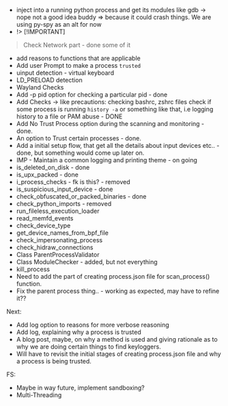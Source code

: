 - inject into a running python process and get its modules like gdb -> nope not a good idea buddy => because it could crash things. We are using py-spy as an alt for now
- !> [!IMPORTANT]
> Check Network part - done some of it
- add reasons to functions that are applicable
- Add user Prompt to make a process `trusted`
- uinput detection - virtual keyboard
- LD_PRELOAD detection
- Wayland Checks
- Add -p pid option for checking a particular pid - done
- Add Checks -> like precautions:
  checking bashrc, zshrc files
  check if some process is running `history -a` or something like that, i.e logging history to a file or PAM abuse - DONE
- Add No Trust Process option during the scanning and monitoring - done.
- An option to Trust certain processes - done.
- Add a initial setup flow, that get all the details about input devices etc.. - done, but something would come up later on.
- IMP - Maintain a common logging and printing theme - on going
- is_deleted_on_disk - done
- is_upx_packed - done
- i_process_checks - fk is this? - removed
- is_suspicious_input_device - done
- check_obfuscated_or_packed_binaries - done
- check_python_imports - removed
- run_fileless_execution_loader 
- read_memfd_events
- check_device_type
- get_device_names_from_bpf_file
- check_impersonating_process
- check_hidraw_connections
- Class ParentProcessValidator
- Class ModuleChecker - added, but not everything
- kill_process
- Need to add the part of creating process.json file for scan_process() function.
- Fix the parent process thing.. - working as expected, may have to refine it??

Next: 
- Add log option to reasons for more verbose reasoning
- Add log, explaining why a process is trusted
- A blog post, maybe, on why a method is used and giving rationale as to why we are doing certain things to find keyloggers.
- Will have to revisit the initial stages of creating process.json file and why a process is being trusted.

FS:
- Maybe in way future, implement sandboxing?
- Multi-Threading
